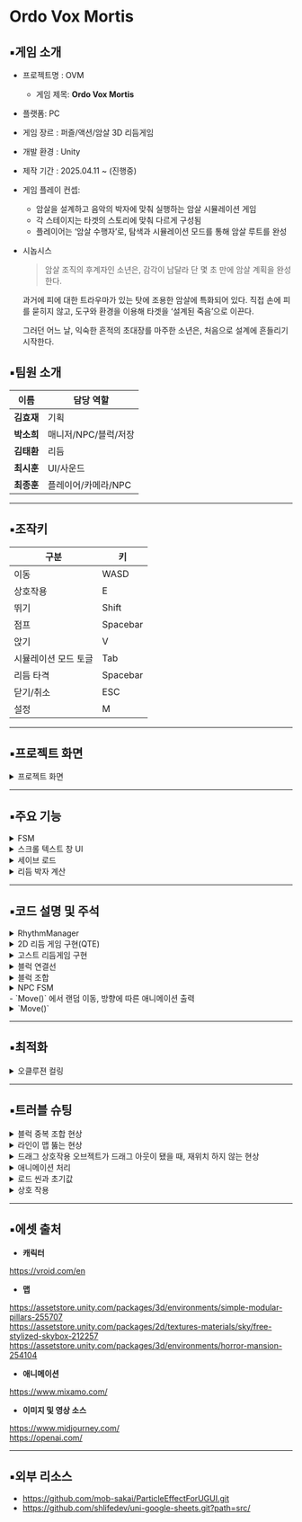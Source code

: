 # Ordo Vox Mortis

## ▪️게임 소개

- 프로젝트명 : OVM
    - 게임 제목: **Ordo Vox Mortis**
- 플랫폼: PC
- 게임 장르 : 퍼즐/액션/암살 3D 리듬게임
- 개발 환경 : Unity
- 제작 기간 : 2025.04.11 ~ (진행중)
- 게임 플레이 컨셉:
    - 암살을 설계하고 음악의 박자에 맞춰 실행하는 암살 시뮬레이션 게임
    - 각 스테이지는 타겟의 스토리에 맞춰 다르게 구성됨
    - 플레이어는 ‘암살 수행자’로, 탐색과 시뮬레이션 모드를 통해 암살 루트를 완성
- 시놉시스
    
    > 암살 조직의 후계자인 소년은,
    감각이 남달라 단 몇 초 만에 암살 계획을 완성한다.
    
    과거에 피에 대한 트라우마가 있는 탓에
    조용한 암살에 특화되어 있다.
    직접 손에 피를 묻히지 않고, 도구와 환경을 이용해
    타겟을 ‘설계된 죽음’으로 이끈다.
    
    그러던 어느 날, 익숙한 흔적의 초대장를 마주한 소년은, 
    처음으로 설계에 흔들리기 시작한다.
    > 

## ▪️**팀원 소개**

| **이름** | **담당 역할** |
| --- | --- |
| **김효재** | 기획 |
| **박소희** | 매니저/NPC/블럭/저장 |
| **김태환** | 리듬 |
| **최시훈** | UI/사운드 |
| **최종훈** | 플레이어/카메라/NPC |

---

## ▪️**조작키**

| **구분** | **키** |
| --- | --- |
| 이동 | WASD |
| 상호작용 | E |
| 뛰기 | Shift |
| 점프 | Spacebar |
| 앉기 | V |
| 시뮬레이션 모드 토글 | Tab |
| 리듬 타격 | Spacebar |
| 닫기/취소 | ESC |
| 설정 | M |

---

## ▪️프로젝트 화면
<details>
<summary> 프로젝트 화면 </summary>
<div markdown="1">

    **게임 시작 화면**
    
   ![start](https://github.com/user-attachments/assets/a719e150-78ac-4d77-a2f1-bedcc2b88cba)

    **의뢰 수락 화면**
    
   ![dmlfhl](https://github.com/user-attachments/assets/ee688f87-f507-4bd7-9f01-0bef84200bdf)

    **음악 선택 화면**
    
   ![music](https://github.com/user-attachments/assets/e0e13ff7-ad6a-46eb-8f41-69dc54972de0)

    **시뮬레이션 모드 및 암살 설계 화면**
    
   ![simul](https://github.com/user-attachments/assets/a14d8aef-e004-4e48-9829-80ff83461d5d)

    **암살 수행(리듬게임 - 3D)**

   ![3D](https://github.com/user-attachments/assets/a2a9a2b7-c83e-4c2a-97b7-ee3553dcfdfe)
    
    **암살 수행(리듬게임 2D)**
    
   ![2D](https://github.com/user-attachments/assets/3f6325dd-86e5-4c9a-b659-4d3a5a9d8d8f)

</div>
</details>

---

## ▪️주요 기능
<details>
<summary>FSM</summary>
<div markdown="1">
    추상화된 클래스를 기반으로 인터페이스륻 도입하고 플레이어와 타겟(NPC)의 상태 전환 로직을 분리했습니다. 이를 바탕으로 각각의 상태를 클래스로 구현함으로써 단일 책임 원칙을 준수하고 각 상태의 동작이 작동되도록 설계하였습니다.
    
![image](https://github.com/user-attachments/assets/1f6c7816-460b-42bb-a4eb-91eab1a05c1d)
   
1. 새로운 상태를 추가하거나 기존 동작을 수정할 때 관련 클래스만 변경하면 되어서 전체 코드 안정성을 유지하면서 빠르게 확장이 가능합니다.
2. 상태별 로직이 명확하게 분리되어 있어 가독성이 좋습니다.
3. 객체지향 설계 원칙(단일 책임, 개방/폐쇄 원칙) 준수로 코드 품질 및 테스트 용이성 확보가 됩니다.
   
</div>
</details>
    
<details>
<summary> 스크롤 텍스트 창 UI</summary>
<div markdown="1">
    유니티의 `RectMask2D` 기능을 사용하여, 해당 컴포넌트를 가지고 있는 창을 하나 만든 뒤,
     코루틴으로 해당 창내에서, 해당 TMPro 텍스트가 세팅한 값 대로, 종료 지점에 도착하게 되면 
    다시 우측에서 좌측으로 흐르는 효과를 완성 시킬 수 있었습니다
    
    - `RectMask2D`로 UI창 위에 겹쳐 보이는 문제를 해결 할 수 있었습니다

</div>
</details>

<details>
<summary> 세이브 로드</summary>
<div markdown="1">

    
세이브-로드 시스템은 저장 전용 클래스를 기반으로 직렬화된 JSON 파일에 게임 상태를 기록하고, 각 상황에 맞는 데이터만을 선택적으로 불러와 복원합니다. 이벤트 해금 정보는 별도 파일로 분리되어 영구 유지되며, 일반/히든/이벤트 세이브를 유연하게 관리할 수 있도록 구성되어 있습니다.
    
- 저장
  
  - 현재 스테이지의 정보(블록/이벤트 배치, 선택된 음악 등) 상태를 저장 구조체 `SaveData` 에 기록
    
- 로드
  
  - 세이브 슬롯 상호 작용 시 해당하는 일반/히든/이벤트 저장 파일이 있는 지 확인 후 슬롯을 띄우고, 리플레이 시 저장 파일을 통해 스테이지를 재배치하여 상태 복원

</div>
</details>
    
<details>
<summary> 리듬 박자 계산 </summary>
<div markdown="1">

기본 시간 계산 : 60 / bpm
    
추가 리스트로 박자를 입력 받아서 박자간의 시간 계산을 함
    
1박 : 1 / 반박 : 2 / 두박 : 0.5
    
(기본 시간) / (박자) 
    
(왼쪽 사진) bpm과 박자 리스트를 입력하면 (오른쪽 사진) 실제로 노트가 입력 받는 시간이 계산 됨
    
  
  ![image 1](https://github.com/user-attachments/assets/2971ca9f-b37d-4f95-b28c-9bbe8312fb6d)

  ![image 2](https://github.com/user-attachments/assets/a57fa5dc-44f0-480a-be77-a0034947b8bf)

    
</div>
</details>

---

## ▪️코드 설명 및 주석

<details>
<summary> RhythmManager </summary>
<div markdown="1">

RhythmManager는 위의 두 리듬게임을 관리를 해준다

<details>
<summary>`IRythmAction`</summary>
<div markdown="1">

![image 3](https://github.com/user-attachments/assets/5cd6aad6-9633-4ad8-afda-ba941b2a7e21)

 GhostManager와 QTEManager를 한번에 처리할 수 있도록 IRythmAction 인터페이스를 구현하도록 만들었다.

</div>
</details>

<details>
<summary>  `AnimationCurve` 변수의 역할 </summary>
<div markdown="1">

![image 4](https://github.com/user-attachments/assets/83d7b738-7c32-41c3-a31d-4845c1fa7f7c)

![image 5](https://github.com/user-attachments/assets/7298a127-e41c-48cc-b94a-979c54b78521)

![image 6](https://github.com/user-attachments/assets/fd9bf36e-9aa4-421d-9de9-e1c89897ab86)

커브값을 입력 받아서 적절한 타이밍에 다른 효과음을 출력할 수 있게 만들었다. (0≤x≤1, 0≤y≤1)
        
이 값은 GhostManager에서 값을 읽어와서 수치에 맞게 특정 효과음을 출력할 수 있게 한다.
                
</div>
</details>

<details>
<summary> 리듬 게임 시작</summary>
<div markdown="1">

![image 7](https://github.com/user-attachments/assets/c03f32e4-6391-4f80-bbc1-b3e5d3c268b3)

처음 시작할 땐 isPlaying을 true로 초기값을 세팅해서 리듬게임을 시작하지 않게 만든다.
        
IRhythmAction 리스트에 실행할 리듬액션을 넣어준 뒤 isPlaying을 false로 바꿔주면 차례대로 재생한다.
        
![image 8](https://github.com/user-attachments/assets/1d85e43b-8780-422e-ba49-b3ad3b45c352)

음악을 재생하면 음악이 재생되는 시간을 저장을 하고 리듬게임의 총 시간을 계산한다.
        
![image 9](https://github.com/user-attachments/assets/5fb109c7-43ff-44d4-a83c-a0054ceeb570)

특정 조건이 있는 경우 그만큼 딜레이를 주고 시작을 한다. (ex. 노래 시작 전에 공백이 있는 경우…)
        
없을 경우 바로 시작하고 리듬게임이 하나가 끝나면 곧바로 다음 리듬게임을 실행한다.
        
 ![image 10](https://github.com/user-attachments/assets/7cf1adbc-a39b-4e66-b941-431e663c5895)

순서에 맞는 리듬게임과 그에 맞게 설정된 타임라인 카메라를 실행한다.

</div>
</details>    

</div>
</details>

    
<details>
<summary> 2D 리듬 게임 구현(QTE) </summary>
<div markdown="1">
 [리듬 박자 계산]
    
![image 11](https://github.com/user-attachments/assets/e45c327a-a507-4907-92a8-eca448984930)

<details>
<summary> QTE 리듬 게임 구조</summary>
<div markdown="1">

단노트와 롱노트는 QTE 클래스를 상속받는다.
        
![image 12](https://github.com/user-attachments/assets/c9e0b702-39e5-47cc-9540-ff3cbcee5930)

</div>
</details>

<details>
<summary>단 노트</summary>
<div markdown="1">

![image 13](https://github.com/user-attachments/assets/4f9546ad-bd8d-4e99-b74a-38dc76068599)

외곽선의 scale이 1초동안 2→1로 줄어든다.
        
정해진 판정이내에 처리를 하지않으면 알아서 실패처리를 한다.
        
![image 14](https://github.com/user-attachments/assets/f510e541-40a7-4f9d-b680-3449737c3066)

판정에 따라 적절한 처리를 해주고 사라진다.

</div>
</details>


<details>
<summary>롱노트</summary>
<div markdown="1">

![image 15](https://github.com/user-attachments/assets/f625c7dc-50e0-4e39-b9bc-eaf13c417d43)

외곽선의 경우는 단노트와 비슷하고 추가로 누를 시간을 추가로 처리를 해줄 멤버변수 및 함수 추가해줬다.
        

</div>
</details>


<details>
<summary>QTE Manager</summary>
<div markdown="1">

![image 16](https://github.com/user-attachments/assets/8fdc994a-c2b3-4e38-915b-dc2f1de77d6e)
      
QTEManager는 QTE들을 생성하고 관리를 해준다.
        
![image 17](https://github.com/user-attachments/assets/e5f2fae7-3aab-4a5d-a1c8-f13edd887ec4)
   
시작시 화면 크기를 받아서 QTE가 생성될 수 있는 위치를 알아서 계산해준다.
        
![image 18](https://github.com/user-attachments/assets/dcaa30b0-8146-491a-97d1-b6a723a08423)
    
 특정 시간마다 QTE를 생성하기 위해서 코루틴을 이용했다.
        
 ```csharp

 IEnumerator MakeQTE()
 {
            QTE qte;
            UI_QTE qteUI = UIManager.Instance.ShowUI<UI_QTE>("QTE_UI");
            qteUI.transform.SetAsFirstSibling();
            RhythmManager.Instance.checkJudgeText.transform.SetAsLastSibling();
        
            if (delayTime < 0) //delayTime이 설정 되어있는 경우 그만큼 딜레이 주고 재생
            {
                PlayQTEMusic();
            }
            else
            {
                Invoke("PlayQTEMusic", delayTime);
            }
        
            isAllNoteEnd = false;
        
            if (pointNoteList.Count < beats.Count)
            {
                pointNoteList = new List<bool>();
                for (int i = 0; i < beats.Count; i++)
                    pointNoteList.Add(false);
            }
        
            if (isLongNote.Count < beats.Count)
            {
                isLongNote = new List<bool>();
                for (int i = 0; i < beats.Count; i++)
                    isLongNote.Add(false);
            }
        
            if (qtePosition.Count < beats.Count)
            {
                qtePosition = new List<int>();
                for (int i = 0; i < beats.Count; i++)
                    qtePosition.Add(-1);
            }
        
            for (int i = 0; i < beats.Count; i++)
            {
                float nextBeat = beats[i];
        
                if (nextBeat <= 0)
                {
                    nextBeat = 1;
                }
        
                if(isLongNoteDoing) //롱노트 처리 중엔 시간만 넘기기 //생성 X
                {
                    if (isLongNote[i])
                    {
                        isLongNoteDoing = false;
                        //isHolding = false;
                    }
        
                    yield return new WaitForSeconds((60f / bpm) / nextBeat);
                    continue;
                }
        
                yield return new WaitForSeconds((60f / bpm) / nextBeat);
                if (isLongNote[i]) //롱노트 시작
                {
                    qte = Instantiate(qteLongPrefabs, canvas.transform).GetComponent<QTELong>();
        
                    //롱 노트 처리
                    float holdingTime = 0f; 
                    for(int j = i + 1; j < beats.Count; j++)
                    {
                        holdingTime += (60f / bpm) / beats[j];
                        ((QTELong)qte).holdingCheckTime.Add(holdingTime);
                        if (isLongNote[j])
                        {
                            if(j ==  beats.Count - 1)
                                isAllNoteEnd = true;
                            break;
                        }
                    }
        
                    ((QTELong)qte).holdingTime = holdingTime;
                    isLongNoteDoing = true;
                }
                else //일반 노트
                {
                    qte = Instantiate(qtePrefabs, canvas.transform).GetComponent<QTEShort>();
                }
        
                qteList.Add(qte);
                if (qtePosition[i] < 0)
                    randPos = Random.Range(0, row * col);
                else
                    randPos = qtePosition[i];
        
                if (randPos >= row * col)
                    randPos = randPos % (row * col);
                
                qte.transform.position = new Vector2(rootPositionX + (randPos % row) * gapX, rootPositionY + (randPos / row) * gapY);
        
                qte.manager = this;
                qte.isPointNotes = pointNoteList[i];
                
                if (bpm <= 0)
                {
                    bpm = 120f; //default
                }
            }
            isAllNoteEnd = true;
            if (qteList.Count == 0)
            {
                RhythmManager.Instance.isPlaying = false;
            }
 }

```
        
일반 노트인 경우는 한 번 쉬고 생성
        
롱노트인 경우는 롱노트가 끝나는 시간까지 쉬고 나서 생성을 해준다.
        
yield return new WaitForSeconds((60f / bpm) / nextBeat);
        
을 통해 박자 사이마다 실행하는 시간동안 쉬게해준다.
        
 일반 노트인 경우는 한 번 쉬고 생성
        
롱노트인 경우는 롱노트가 끝나는 시간까지 쉬고 나서 생성을 해준다.
        
![image 19](https://github.com/user-attachments/assets/33186127-2513-4abd-bfa3-01c4542d961e)

        
모든 노트를 생성하고 qteList에 모든 QTE를 처리를 처리를 하면 RhythManager에 끝났음을 알린다.

</div>
</details>

</div>
</details>

<details>
<summary> 고스트 리듬게임 구현</summary>
<div markdown="1">

[리듬 박자 계산]
![image 20](https://github.com/user-attachments/assets/e06700b9-0d1f-4610-abf6-5587cd98a6f0)

    
Player Trans) 고스트가 생성될 상위 오브젝트
    
Direction) 고스트가 생성될 방향
    
Rotate Angle) 생성된 고스트의 회전값
    
Ghost Gaps) 고스트 간의 거리 (1의 경우 1초에 1m)
    
Ghost Original) 고스트를 만들 오리지널 오브젝트
    
Ghost Clip) 고스트가 특정 시간에 취할 행동을 위한 애니메이션 클립

    
<details>
<summary>고스트의 생성</summary>
<div markdown="1">

 ![image 21](https://github.com/user-attachments/assets/4293e960-8006-4255-b933-370b8e9c76a4)

비트 배열을 받아서 실제로 판정을 처리할 시간을 저장할 배열 생성
        
![애니메이션 길이를 리듬 전체에 맞추기 위해 재생속도를 변경하는 코드]

![image 22](https://github.com/user-attachments/assets/50101b95-684d-4007-8542-3783440f3611)

애니메이션 길이를 리듬 전체에 맞추기 위해 재생속도를 변경하는 코드
        
애니메이션이 반복되어야 하는 경우는 false 아닌경우 true로 설정

</div>
</details>

<details>
<summary>노란 외곽선의 판정 고스트 생성</summary>
<div markdown="1">

![image 23](https://github.com/user-attachments/assets/869304a8-5baa-4182-a4e6-f996aff1c622)

특정 방향으로 gap과 비트를 받아서 고스트의 위치 생성

![image 24](https://github.com/user-attachments/assets/46c0cce9-1dfb-404f-87a7-69b49dbec6ad)

위치 생성 후 애니메이션의 특정 시간의 동작을 적용
        
![image 25](https://github.com/user-attachments/assets/65d1f6f9-02ec-45b3-8117-2e6207d926c8)

그 후 머테리얼을 적용해서 반투명하게 설정
        
- 노란 외관선의 판정 고스트 생성
        
![image 26](https://github.com/user-attachments/assets/1d1c4d36-8817-4a8c-a571-f0eca2e7426e)

처음은 0번째 고스트와 동일한 위치 및 동작
        
머테리얼은 똑같이 적용

</div>
</details>

</div>
</details>


<details>
<summary>블럭 연결선</summary>
<div markdown="1">

- 블럭 연결

<details>
<summary> NavMesh를 사용하여 블럭 간 최단 거리를 LineRenderer로 연결 </summary>
<div markdown="1">

```csharp
            public void DrawLines()
            {
                if (!gameObject.activeSelf) gameObject.SetActive(true);
                lineRenderer.positionCount = 0;
                elements = TimelineManager.Instance.PlacedBlocks;
                List<Vector3> fullPathPoints = new();
                if (elements.Count <= 1) return;
                for (int i = 0; i < elements.Count - 1; i++)
                {
                    Vector3 start = elements[i].transform.position;
                    Vector3 end = elements[i + 1].transform.position;
            
                    NavMeshPath path = new();
            
                    if (NavMesh.CalculatePath(start, end, NavMesh.AllAreas, path))
                    {
                        for (int j = 0; j < path.corners.Length - 1; j++)
                        {
                            var preciseSegment = GetPreciseNavMeshLine(path.corners[j], path.corners[j + 1], 0.2f); // NavMesh 위 경로 추출
                            fullPathPoints.AddRange(preciseSegment);
                        }
                    }
                    else Debug.LogWarning($"[PATH FAIL] from {start} to {end}");
                }
            
                if (elements.Count > 0) fullPathPoints.Add(elements[^1].transform.position);
            
                lineRenderer.positionCount = fullPathPoints.Count;
                lineRenderer.SetPositions(fullPathPoints.ToArray());
            
            }
            
```

</div>
</details>

<details>
<summary>경로의 꺾인 부분을 연결해주는 거라, `GetPreciseNavMeshLine()`으로 높이 차이가 있을 때 바닥을 뚫는 현상 방지 </summary>
<div markdown="1">

```csharp
            List<Vector3> GetPreciseNavMeshLine(Vector3 from, Vector3 to, float step = 0.2f)
            {
                List<Vector3> pathPoints = new();
            
                float dist = Vector3.Distance(from, to);
                int steps = Mathf.CeilToInt(dist / step);
            
                for (int i = 0; i <= steps; i++)
                {
                    float t = i / (float)steps;
                    Vector3 rawPoint = Vector3.Lerp(from, to, t);
            
                    // NavMesh 위 위치 찾기
                    if (NavMesh.SamplePosition(rawPoint, out var hit, 1.0f, NavMesh.AllAreas))
                    {
                        pathPoints.Add(hit.position); // 정확히 NavMesh 위
                    }
                }
            
                return pathPoints;
            }
```

</div>
</details>


<details>
<summary>라인이 2D라 카메라를 따라 회전시켜 모든 방향에서도 잘 보이도록 설정</summary>
<div markdown="1">

```csharp
lineRenderer.transform.rotation = Quaternion.LookRotation(Camera.main.transform.forward)
```

</div>
</details>

</div>
</details>


<details>
<summary>블럭 조합</summary>
<div markdown="1">

 - 블럭 구성
        
   ![image 27](https://github.com/user-attachments/assets/90dfc6f6-4c63-45fb-9197-63d6c2202c26)

   ![image 28](https://github.com/user-attachments/assets/b08942e4-93fa-41e6-981a-b99dfcd4b85d)

        
    - 블럭의 조합 규칙을 담는 `CombineRule` 클래스를 만들어 데이터 로드
    - UGS(Unity Google Sheet) 오픈소스를 사용해 데이터 관리
        
```csharp
        public class CombineRule
        {
            public CombineType RuleType;
            public BlockType AllowedType; // 유형 허용
            public List<int> AllowedBlocksIds = new(); // 특정 블럭 허용
        }
        
        [Type(typeof(CombineRule), new string[] {"CombineRule"})]
        public class CombineRuleType : IType
        {
            public object DefaultValue => null;
        
            public object Read(string value)
            {
                string[] split = value.Split(',');
                List<int> idList = new List<int>();
                for (int i = 2; i < split.Length; i++)
                {
                    split[i] = split[i].Replace("[", string.Empty).Replace("]", string.Empty);
        
                    if (int.TryParse(split[i].Trim(), out int id))
                    {
                        idList.Add(id);
                    }
                    
                }
        
                return new CombineRule()
                {
                    RuleType = (CombineType)Enum.Parse(typeof(CombineType), split[0]),
                    AllowedType = (BlockType)Enum.Parse(typeof(BlockType), split[1]),
                    AllowedBlocksIds = idList
        
                };
            }
        
        }
        
```
        
- 규칙 검사
        
  블럭 상호작용 시 리스트에 넣어 조합 검사

<details>
<summary>`ValidationCombinations()`</summary>
<div markdown="1">

    ```csharp
            public void ValidateCombinations()
            {
                List<Block> blockList = new List<Block>(ReturnBlocks());
                if (blockList.Count == 0) return;
            
                foreach (var block in blockList)
                {
                    if (block.IsDeathTrigger) continue;
                    block.IsSuccess = false;
                }
            
                List<Block> availableBlocks = new List<Block>(blockList);
                foreach (var block in blockList)
                {
                    availableBlocks.Add(block);
                }
            
                for (int i = 0; i < blockList.Count; i++)
                {
                    Block current = blockList[i];
                    if (!availableBlocks.Contains(current)) continue;
            
                    bool success = true;
                    Block prevSuccess = null;
                    Block nextSuccess = null;
            
                    // 접촉 블럭 특수 규칙 처리
                    if (current is ContactBlock contact)
                    {
                        ContactBlockValid(contact, i);
                        continue;
                    }
            
                    // 선행 조합 검사 (앞 블럭만)
                    if (current.PreCombineRule != null && current.PreCombineRule.RuleType != CombineType.None)
                    {
                        success = false;
                        for (int j = 0; j < i; j++)
                        {
                            Block other = blockList[j];
                            if (!availableBlocks.Contains(other)) continue;
            
                            if (BlockValidator.CanCombineWithPrev(current, other))
                            {
                                prevSuccess = other;
                                success = true;
                                break;
                            }
                        }
            
                        if (!success && BlockValidator.RequiresPrevBlock(current))
                        {
                            current.IsSuccess = false;
                            continue;
                        }
                    }
            
                    // 후속 조합 검사 (뒤 블럭만)
                    if (current.NextCombineRule != null && current.NextCombineRule.RuleType != CombineType.None)
                    {
                        success = false;
                        for (int j = i + 1; j < PlacedBlocks.Count; j++)
                        {
                            Block other = blockList[j];
                            if (!availableBlocks.Contains(other)) continue;
            
                            if (BlockValidator.CanCombineWithNext(current, other))
                            {
                                nextSuccess = other;
                                success = true;
                                break;
                            }
                        }
            
                        if (!success && BlockValidator.RequiresNextBlock(current))
                        {
                            current.IsSuccess = false;
                            continue;
                        }
                    }
            
                    // 조합 성공 처리
                    current.IsSuccess = true;
                    if (prevSuccess != null)
                    {
                        prevSuccess.IsSuccess = true;
                        Debug.Log($"[{prevSuccess.Name}] + [{current.Name}] 조합 결과: 성공");
                    }
                    if (nextSuccess != null)
                    {
                        nextSuccess.IsSuccess = true;
                        Debug.Log($"[{current.Name}] + [{nextSuccess.Name}] 조합 결과: 성공");
                    }
            
                    current.SetGhost();
                    prevSuccess?.SetGhost();
                    nextSuccess?.SetGhost();
            
                    // 사용된 블럭 available에서 제거
                    availableBlocks.Remove(current);
                    if (prevSuccess != null) availableBlocks.Remove(prevSuccess);
                    if (nextSuccess != null) availableBlocks.Remove(nextSuccess);
                }
            
                // 실패 처리
                foreach (var block in blockList)
                {
                    if (!block.IsSuccess)
                    {
                        block.SetGhost();
                        Debug.Log($"[{block.Name}] 조합 결과: 실패");
                    }
                }
            }
            ```

</div>
</details>

- 블럭 위치 이동
 상호작용 한 블럭의 순서에 따라 정보 변경

<details>
<summary>`MoveBlockAndShift()`</summary>
<div markdown="1">

 ```csharp
            public void MoveBlockAndShift(int fromIndex, int toIndex)
            {
                if (fromIndex < 0 || fromIndex >= PlacedBlocks.Count) return;
            
                if (toIndex < 0) toIndex = 0;
                if (toIndex >= PlacedBlocks.Count) toIndex = PlacedBlocks.Count - 1;
            
                TimelineElement blockToMove = PlacedBlocks[fromIndex];
                PlacedBlocks.RemoveAt(fromIndex);
                PlacedBlocks.Insert(toIndex, blockToMove);
            
                for(int i = 0; i < slots.Count; i++)
                {
                    if(i < PlacedBlocks.Count)
                        slots[i].currentItem.Initialize(PlacedBlocks[i]);
                    else
                    {
                        if(slots[i].currentItem != null)
                        {
                            Destroy(slots[i].currentItem.gameObject);
                            slots[i].currentItem = null;
                        }
                    }
                }
            }
            
```

</div>
</details>

</div>
</details>

<details>
<summary>NPC FSM</summary>
<div markdown="1">

<details>
<summary>기본 행동 BaseState</summary>
<div markdown="1">

 ```csharp
        if (GameManager.Instance.SelectedBGM != null)
        {
        
        	 if (stateMachine.npc.isColliding)
           {
        	   StopAnimation(stateMachine.npc.AnimationData.WalkParameterHash);
             stateMachine.npc.Agent.isStopped = true;
           }
           else
           {
               stateMachine.npc.Agent.isStopped = false;
               moveTimer += Time.deltaTime;
               if (moveTimer >= stateMachine.npc.moveDelay)
               {
                   Move();
                   moveTimer = 0f;
               }
           }
           var agent = stateMachine.npc.Agent;
           bool isMoving = !agent.pathPending && agent.remainingDistance > agent.stoppingDistance;
           if (isMoving)
           {
               RotateVelocity();
               StartAnimation(stateMachine.npc.AnimationData.WalkParameterHash);
           }
           else StopAnimation(stateMachine.npc.AnimationData.WalkParameterHash);
        }
        else
        {
           StopAnimation(stateMachine.npc.AnimationData.WalkParameterHash);
           stateMachine.npc.Agent.isStopped = true;
        }
  ```

</div>
</details>

</div>
</details>
 - `Move()` 에서 랜덤 이동, 방향에 따른 애니메이션 출력
<details>
<summary>`Move()`</summary>
<div markdown="1">

  ```csharp
                public void Move()
                {
                    Transform npc = stateMachine.npc.transform;
                    Vector3 nextPosition = GetRandomPointInArea(stateMachine.npc.Area);
                
                    Vector3 forward = npc.forward;
                    Vector3 nextDir = (nextPosition - npc.position).normalized;
                    float crossY = Vector3.Cross(forward, nextDir).y;
                
                    if(Mathf.Abs(crossY) > 0.01f)
                    {
                	    if (crossY > 0f) StartAnimation(stateMachine.npc.AnimationData.TurnLeftParameterHash);
                      else StartAnimation(stateMachine.npc.AnimationData.TurnRightParameterHash);
                    }
                    StopAnimation(stateMachine.npc.AnimationData.TurnRightParameterHash);
                    StopAnimation(stateMachine.npc.AnimationData.TurnLeftParameterHash);
                    stateMachine.npc.Agent.SetDestination(nextPosition);
                }
   ```
<details>
<summary>IdleState</summary>
<div markdown="1">

```csharp
        if (stateMachine.npc is Guard)
        {
            if (stateMachine.npc.behaviorType != BaseBehaviorType.Idle)
            {
                GuardWait();
            }
            else GuardIdle();
        
        }
        else if (stateMachine.npc.behaviorType == BaseBehaviorType.Idle)
        {
            TalkingIdle();
        }
        else base.Update();
        
        if (!stateMachine.npc.IsAction)
        {
            if (stateMachine.npc.CurAlertTime > 0)
                stateMachine.npc.CurAlertTime -= Time.deltaTime;
            else DecreaseSuspicion();
        
            if (IsPlayerInSight())
            {
                stateMachine.ChangeState(stateMachine.AlertState);
            }
        }
 ```

</div>
</details>
- NPC 유형 별로 나눠 행동 제어
<details>
<summary>Guard의 경우 일반 NPC와 특정 지점을 번갈아가며 이동한다</summary>
<div markdown="1">

```csharp
                public void GuardWait()
                {
                    var agent = stateMachine.npc.Agent;
                
                    bool isMoving = !agent.pathPending && agent.remainingDistance > agent.stoppingDistance;
                    if (GameManager.Instance.SelectedBGM != null)
                    {
                        agent.updateRotation = false;
                        if (!isWaiting)
                        {
                            waitTimer += Time.deltaTime;
                
                            if (isMoving)
                            {
                                RotateVelocity();
                                StartAnimation(stateMachine.npc.AnimationData.WalkParameterHash);
                                StopAnimation(stateMachine.npc.AnimationData.LookAroundParameterHash);
                            }
                            else
                            {
                                StopAnimation(stateMachine.npc.AnimationData.WalkParameterHash);
                                cooldownTimer += Time.deltaTime;
                            }
                
                            if (cooldownTimer >= 2f)
                            {
                                if (waitTimer >= 3f)
                                {
                                    if (stateMachine.npc is Guard guard)
                                    {
                                        agent.SetDestination(guard.GetWaitPosition().transform.position);
                                        isWaiting = true;
                                        waitTimer = 0f;
                                        cooldownTimer = 0f;
                                        StartAnimation(stateMachine.npc.AnimationData.WalkParameterHash);
                                        StopAnimation(stateMachine.npc.AnimationData.LookAroundParameterHash);
                                    }
                                }
                            }
                        }
                        else // 대기중
                        {
                            if (isMoving)
                            {
                                RotateVelocity();
                                StartAnimation(stateMachine.npc.AnimationData.WalkParameterHash);
                                StopAnimation(stateMachine.npc.AnimationData.LookAroundParameterHash);
                            }
                            else
                            {
                                StopAnimation(stateMachine.npc.AnimationData.WalkParameterHash);
                                StartAnimation(stateMachine.npc.AnimationData.LookAroundParameterHash);
                                cooldownTimer += Time.deltaTime;
                
                                if (cooldownTimer >= 5f)
                                {
                                    isWaiting = false;
                                    cooldownTimer = 0f;
                                    waitTimer = 0f;
                                    moveTimer = 0f;
                                    agent.SetDestination(GetRandomPointInArea(stateMachine.npc.Area));
                                }
                            }
                        }
                        agent.updateRotation = true;
                    }
                }
```

</div>
</details>

<details>
<summary>`IsPlayerInSight()` 에서 플레이어 감지 → 경계 상태로 전환</summary>
<div markdown="1">

   ```csharp
                public bool IsPlayerInSight() //true -> 경계
                {
                    Transform player = GameManager.Instance.Player.transform;
                    Vector3 directionPlayer = (player.position - stateMachine.npc.transform.position).normalized;
                    float angle = Vector3.Angle(stateMachine.npc.transform.forward, directionPlayer);
                
                    float distance = Vector3.Distance(stateMachine.npc.transform.position, player.position);
                    if (angle > stateMachine.npc.ViewAngle / 2f || distance > stateMachine.npc.ViewDistance)
                    {
                        return false;
                    }
                
                    //벽
                    Vector3 headPosition = stateMachine.npc.transform.position + new Vector3(0, 1.5f, 0);
                
                    Vector3 playerClosetPoint = stateMachine.npc.playerCollider.ClosestPoint(headPosition);
                
                    float sqrDistance = (playerClosetPoint - headPosition).sqrMagnitude;
                
                    Ray ray = new Ray(headPosition, directionPlayer);
                    RaycastHit[] hits = Physics.RaycastAll(ray, stateMachine.npc.ViewDistance, stateMachine.npc.layer);
                
                    if (hits.Length == 0)
                    {
                        return false;
                    }
                
                    Array.Sort(hits, (a, b) => a.distance.CompareTo(b.distance));
                
                    RaycastHit firstHit = hits[0];
                    if (firstHit.collider.gameObject.layer == LayerMask.NameToLayer("Player"))
                    {
                        if (GameManager.Instance.Player.isLockpick)
                        {
                            stateMachine.ChangeState(stateMachine.ActionState);
                        }
                        return true;
                    }
                
                    return false;
                }
  ```

</div>
</details>

<details>
<summary>경계 상태 AlertState</summary>
<div markdown="1">
 의심 수치가 0 이상일 때 경계 상태. 최대 수치가 되면 행동 반응 상태로 전환
```csharp
            if (IsPlayerInSight())
            {
                IncreaseSuspicion();
                if (stateMachine.npc.CurSuspicion == stateMachine.npc.SuspicionParams.maxValue)
                    stateMachine.ChangeState(stateMachine.ActionState);
            }
            else if (!isAlert)
            {
                DecreaseSuspicion();
                if (stateMachine.npc.CurSuspicion == 0) stateMachine.ChangeState(stateMachine.IdleState);
            }
 ```
</div>
</details>

<details>
<summary> 행동 반응 ActionState </summary>
<div markdown="1">

 ```csharp
        if (isMovingToTarget)
        {
            RotateVelocity();
            MoveToTarget();
            return;
        }
        if (IsPlayerInSight()) // 시야 내
        {
            if (!isPlayerInSight)
            {
                isPlayerInSight = true;
                lostSightTimer = 0f;
                stateMachine.npc.CurAlertTime = 0f; // 경계 시간 초기화
            }
        
            stateMachine.npc.CurAlertTime += Time.deltaTime; // 경계 시간 카운트
            ContiActionByType(); // 지속형 행동
        
            if (stateMachine.npc.CurAlertTime >= stateMachine.npc.MaxAlertTime && !isTriggered)
            {
                TriggerActionByType(); // 최대 경계 시간 초과 시 발동형 행동
            }
        }
        else // 시야 밖
        {
            if (isPlayerInSight)
            {
                isPlayerInSight = false;
                lostSightTimer = 0f;
            }
        
            lostSightTimer += Time.deltaTime;
            // 최소 경계 시간 동안 지속형 행동
            if (lostSightTimer < stateMachine.npc.MinAlertTime) ContiActionByType();
            else
            {
                isAlert = false;
                stateMachine.npc.Agent.isStopped = false;
                stateMachine.ChangeState(stateMachine.AlertState); // 최소 경계 시간 지나면 중단
            }
        }
 ```

<details>
<summary>NPC별 지정된 행동 패턴 수행</summary>
<div markdown="1">

![image 29](https://github.com/user-attachments/assets/31928a17-517d-471a-86fa-d7456146ef35)

            
```csharp
            private void ContiActionByType() // 지속형
            {
                if (isTriggered) return;
                ActionType type = stateMachine.npc.ContiAlertAction;
            
                switch (type)
                {
                    case ActionType.Chase:
                        ChasePlayer();
                        break;
                    case ActionType.Watch:
                        LookAtTarget();
                        break;
                    default:
                        stateMachine.ChangeState(stateMachine.AlertState);
                        break;
                }
            }
            private void TriggerActionByType() // 발동형
            {
                isTriggered = true;
                stateMachine.npc.IsAction = true;
                StopAnimation(stateMachine.npc.AnimationData.TurnLeftParameterHash);
                StopAnimation(stateMachine.npc.AnimationData.TurnRightParameterHash);
            
                ActionType type = stateMachine.npc.TriggerAlertAction;
            
                switch (type)
                {
                    case ActionType.Notify:
                        NotifyTarget();
                        break;
                    default:
                        break;
                }
            }
 ```

</div>
</details>

<details>
<summary>행동 패턴에 따라 게임 오버</summary>
<div markdown="1">

<details>
<summary>`ChasePlayer()`에서 플레이어 추격 성공 시 게임 오버</summary>
<div markdown="1">

 ```csharp
                private void ChasePlayer()
                {
                    stateMachine.npc.isWalking = false;
                    stateMachine.npc.Agent.isStopped = false;
                    StartAnimation(stateMachine.npc.AnimationData.RunParameterHash);
                    stateMachine.npc.Agent.SetDestination(stateMachine.Target.transform.position);
                    if (!stateMachine.npc.Agent.pathPending && stateMachine.npc.Agent.remainingDistance <= stateMachine.npc.Agent.stoppingDistance)
                    {
                        StopAnimation(stateMachine.npc.AnimationData.RunParameterHash);
                        GameManager.Instance.GameOver();
                        stateMachine.ChangeState(stateMachine.IdleState);
                    }
                }
 ```

<details>
<summary>`NotifyTarget()` 에서 NPC가 Target으로 이동하여 Target이 안전 구역으로 이동하면 게임 오버</summary>
<div markdown="1">

  ```csharp
                private void NotifyTarget()
                {
                    if (stateMachine.npc.target != null)
                    {
                        if (stateMachine.npc.isColliding) stateMachine.npc.Agent.isStopped = true;
                        else stateMachine.npc.Agent.isStopped = false;
                        stateMachine.npc.Agent.SetDestination(stateMachine.npc.target.transform.position);
                        StartAnimation(stateMachine.npc.AnimationData.RunParameterHash);
                        stateMachine.npc.isWalking = false;
                        isMovingToTarget = true;
                    }
                }
                
                private void MoveToTarget()
                {
                    if (stateMachine.npc.target.IsNotified || hasNotified) return;
                    var agent = stateMachine.npc.Agent;
                    agent.speed = 4f;
                
                    Vector3 curTargetPos = stateMachine.npc.target.transform.position;
                
                    if (!agent.pathPending && Vector3.Distance(lastDestination, curTargetPos) > 0.5f)
                    {
                        agent.SetDestination(curTargetPos);
                        lastDestination = curTargetPos;
                    }
                    if (!agent.pathPending && agent.remainingDistance <= agent.stoppingDistance) //도착시
                    {
                        if (!hasOpenDoor && stateMachine.npc is Friend friend)
                        {
                            hasOpenDoor = true;
                            agent.isStopped = true;
                            friend.door.OpenDoor();
                            agent.isStopped = false;
                            agent.SetDestination(stateMachine.npc.target.transform.position);
                            return;
                        }
                        StartAnimation(stateMachine.npc.AnimationData.NotifyParameterHash);
                        StopAnimation(stateMachine.npc.AnimationData.RunParameterHash);
                        Vector3 lookDir = (stateMachine.npc.target.transform.position - stateMachine.npc.transform.position);
                        lookDir.y = 0;
                        if (lookDir.sqrMagnitude > 0.01f)
                        {
                            Quaternion lookRot = Quaternion.LookRotation(lookDir);
                            Quaternion rotated = lookRot * Quaternion.Euler(0, -90f, 0);
                            stateMachine.npc.transform.rotation = rotated;
                        }
                        agent.isStopped = true;
                        isMovingToTarget = false;
                
                        if (stateMachine.npc is Friend f)
                        {
                            if (f.IsNotifying) return;
                            f.NotifyTarget(stateMachine.npc.target, () =>
                            {
                                StopAnimation(stateMachine.npc.AnimationData.NotifyParameterHash);
                            });
                
                        }
                    }
                    else
                    {
                        agent.isStopped = false;
                    }
                }
 ```

</div>
</details>
</div>
</details>

</div>
</details>

</div>
</details>

</div>
</details>

---

## ▪️최적화

<details>
<summary>오클루젼 컬링</summary>
<div markdown="1">
    
![occlusion_Culling_mask](https://github.com/user-attachments/assets/e793c7ac-88e1-491e-8bee-f1717ff9a7af)

![ocullison_culling_mask_1](https://github.com/user-attachments/assets/ad3ebbd9-28dd-44be-b452-08caa86a4992)


- 레벨의 지오메트리를 나눠서 유니티의 해당 카메라의 절두체로 화면을 랜더링하는 기술인 오클루젼 컬링을 사용하였습니다
  
- 해당 기능을 사용하여, 3D 오브젝트가 가장 집중적으로 렌더링 되는 시점에서 3D 배치 수를 크게 줄이고, FPS를 크게 향상시킬 수 있었습니다
- 
- `Visualize` 기능을 사용하여, 씬에 있는 오브젝트를 조절하여 적절한 오클루젼 컬링을 적용하였습니다

</div>
</details>

---

## ▪️트러블 슈팅
<details>
<summary>블럭 중복 조합 현상</summary>
<div markdown="1">

- **현상**
        - 이미 성공 처리된 블럭이 뒤에 오는 블럭과 다시 조합되어 결과가 반영되고 있었다.
- **해결**
        - 배치된 블럭의 리스트를 새로 만들어 검사한 블럭의 조합과 맞춰진 블럭은 리스트에서 제거하고 그 후에 나오는 블럭과의 조합 검사를 막아 해결

</div>
</details>

<details>
<summary>라인이 맵 뚫는 현상</summary>
<div markdown="1">

- 라인이 맵 뚫는 현상
    - **현상**
        - `NavMesh.CalculatePath()` 로 계산한 경로를 `LineRenderer`로 그렸더니 경로가 지형을 뚫고 내려가거나 공중에 떠 있는 라인이 그려졌다.
          
    - **해결**
        - `NavMesh.CalculatePath()`로 `path.corners` 추출 한 뒤 각 `corner` 구간 사이를 일정 간격으로 촘촘하게 `Lerp` 보간
          
        1. 보간된 위치마다 `NavMesh.SamplePosition()`으로 정확히 NavMesh 위 위치로 보정
            
            ```csharp
            List<Vector3> GetPreciseNavMeshLine(Vector3 from, Vector3 to, float spacing = 0.2f)
            {
                List<Vector3> result = new();
                float dist = Vector3.Distance(from, to);
                int steps = Mathf.CeilToInt(dist / spacing);
            
                for (int i = 0; i <= steps; i++)
                {
                    float t = (float)i / steps;
                    Vector3 raw = Vector3.Lerp(from, to, t);
            
                    if (NavMesh.SamplePosition(raw + Vector3.up * 0.5f, out var hit, 1f, NavMesh.AllAreas))
                        result.Add(hit.position);
                    else
                        result.Add(raw);
                }
            
                return result;
            }
            ```
 2. `LineRenderer.SetPositions()`에 이 결과를 사용

</div>
</details>


<details>
<summary>드래그 상호작용 오브젝트가 드래그 아웃이 됐을 때, 재위치 하지 않는 현상</summary>
<div markdown="1">

 - **현상**
        - `OnDrop` 메서드가 드래그 하던 아이템을 원래 위치로 돌려야 하는데, 기능이 안됨
 - **해결**
        1. `OnEndDrag`와 `OnDrop` 메서드를 따로 분리
        2. `OnDrop` 에서는 판정을 확실히 하여 슬롯 데이터와 위치를 바꿔주고, `OnEndDrag`에서는 원래 자리로 재위치 해줌 

```csharp
            using UnityEngine;
            using UnityEngine.EventSystems;
            
            public class UI_Slot : MonoBehaviour, IBeginDragHandler, IDragHandler, IEndDragHandler, IDropHandler,IPointerEnterHandler,IPointerExitHandler 
            {
                public UI_Sequence currentItem; // 슬롯 안에 들어있는 아이템 (프리팹 인스턴스)
            
                private Transform originalParent; // 드래그 시작할 때 아이템이 원래 어디에 있었는지, 기억하려고 사용
                private Canvas canvas; // 드래그 중에 아이템 따라다니게 할 때 필요
            
                public int slotIndex; // 시퀀스가 어느 슬롯에 생성될 지 확인 시 필요
            
                private void Start()
                {
                    canvas = GetComponentInParent<Canvas>(); // 자신의 부모중 canvas를 찾아서 저장한다
                }
            
                public void OnBeginDrag(PointerEventData eventData)
                {
                    if (currentItem != null)
                    {
                        originalParent = currentItem.transform.parent; // 현재 부모 저장
                        currentItem.transform.SetParent(canvas.transform); // 캔버스 위로 올림
                        currentItem.GetComponent<CanvasGroup>().blocksRaycasts = false; // 드래그 중엔 Raycast 막기
                    }
                }
            
                public void OnDrag(PointerEventData eventData) 
                {
                    if (currentItem != null)
                    {
                        currentItem.transform.position = eventData.position; // 마우스 따라다니게
                    }
                    if (currentItem != null)
                        currentItem.SetOutline(true);
                }
            
                public void OnEndDrag(PointerEventData eventData)
                {
                    if (currentItem != null)
                    {
                        currentItem.transform.SetParent(originalParent); // 원래 자리로 돌림
                        currentItem.transform.localPosition = Vector3.zero;
                        currentItem.GetComponent<CanvasGroup>().blocksRaycasts = true;
                    }
                    if (currentItem != null)
                        currentItem.SetOutline(false);
                }
            
                public void OnDrop(PointerEventData eventData)
                {
                    if (eventData.pointerDrag != null)
                    {
                        UI_Slot otherSlot = eventData.pointerDrag.GetComponentInParent<UI_Slot>();
                        if (otherSlot != null)
                        {
                            TimelineManager.Instance.MoveBlockAndShift(otherSlot.slotIndex,slotIndex);
                            for (int i = 0; i < TimelineManager.Instance.PlacedBlocks.Count; i++)
                            {
                                Debug.Log($"[정렬후] slot {i} = {(TimelineManager.Instance.PlacedBlocks[i] != null ? TimelineManager.Instance.PlacedBlocks[i].Name : "null")}");
                            }
                        }
                        TimelineManager.Instance.OnBlockUpdate?.Invoke();
                    }
                }
```
</div>
</details>

<details>
<summary>애니메이션 처리</summary>
<div markdown="1">

 **현상**
- 애니메이션의 포지션이 로컬포지션을 변경이 되어버리는 현상
        
![8ddb798f-a94c-416f-8eac-c089eba160c8](https://github.com/user-attachments/assets/9d21edd1-aa2b-4553-88d5-61a766c81499)

        
 **해결**
        
![image 30](https://github.com/user-attachments/assets/001bf44c-1102-456c-b0af-684da37bdf1c)

- 로컬 포지션이 변하더라도 글로벌포지션을 유지할 수 있게 빈 오브젝트 밑에 추가를 하였다.

</div>
</details>

<details>
<summary>로드 씬과 초기값</summary>
<div markdown="1">

**현상**
        - 값을 전부 넣은 뒤 씬이 로드가 되어 미리 계산된 값이 씬에 저장된 값으로 변경이 되어버리는 문제
        - 값이 전부 들어갔지만 씬이 로드가 되는 순간 갑자기 값이 전부 초기화가 되어버렸다.
            
![image 31](https://github.com/user-attachments/assets/f3235e7c-bcbc-4ff4-bf6c-ac06f148d6aa)

            
**해결**
        - 씬을 로드한 이후 값을 가져오는 방식으로 변경
        
![image 32](https://github.com/user-attachments/assets/5a8e05fd-38aa-460a-a89f-a657afacbe98)

</div>
</details>

<details>
<summary>상호 작용</summary>
<div markdown="1">

**현상**
        - 콜라이더 내부에 여러 상호작용 가능한 오브젝트들이 있을 때 원하는 오브젝트가 상호작용 안되는 문제
**해결**
        - 콜라이더에 들어간 모든 상호작용 가능한 오브젝트들을 리스트에 추가 후 콜라이더에 벗어난 상호작용 가능한 오브젝트들은 리스트에서 제거
        - 콜라이더 범위 안에 들어간 상호작용 가능한 오브젝트들 중 플레이어와 가장 가까운 오브젝트를 상호작용 할 수 있게하여 해결하였습니다.
        
![image 33](https://github.com/user-attachments/assets/a92f3e75-5471-459a-befb-6648abfb9b83)

</div>
</details>

---
## ▪️에셋 출처

- **캐릭터**
  
https://vroid.com/en

- **맵**
  
https://assetstore.unity.com/packages/3d/environments/simple-modular-pillars-255707 </br>
https://assetstore.unity.com/packages/2d/textures-materials/sky/free-stylized-skybox-212257 </br>
https://assetstore.unity.com/packages/3d/environments/horror-mansion-254104 </br>

- **애니메이션**
  
https://www.mixamo.com/

- **이미지 및 영상 소스**

https://www.midjourney.com/ </br>
https://openai.com/ </br>

---

## ▪️**외부 리소스**

- https://github.com/mob-sakai/ParticleEffectForUGUI.git
- https://github.com/shlifedev/uni-google-sheets.git?path=src/
